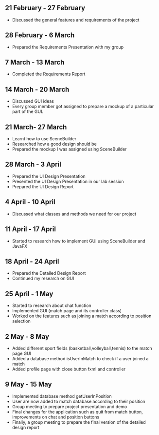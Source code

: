 ## 21 February - 27 February 
* Discussed the general features and requirements of the project

## 28 February - 6 March
* Prepared the Requirements Presentation with my group

## 7 March - 13 March
* Completed the Requirements Report

## 14 March - 20 March
* Discussed GUI ideas
* Every group member got assigned to prepare a mockup of a particular part of the GUI.

## 21 March- 27 March
* Learnt how to use SceneBuilder
* Researched how a good design should be
* Prepared the mockup I was assigned using SceneBuilder

## 28 March - 3 April
* Prepared the UI Design Presentation
* Presented the UI Design Presentation in our lab session
* Prepared the UI Design Report

## 4 April - 10 April
* Discussed what classes and methods we need for our project

## 11 April - 17 April
* Started to research how to implement GUI using SceneBuilder and JavaFX

## 18 April - 24 April
* Prepared the Detailed Design Report
* Continued my research on GUI

## 25 April - 1 May
* Started to research about chat function
* Implemented GUI (match page and its controller class)
* Worked on the features such as joining a match according to position selection

## 2 May - 8 May
* Added different sport fields (basketball,volleyball,tennis) to the match page GUI
* Added a database method isUserInMatch to check if a user joined a match
* Added profile page with close button fxml and controller

## 9 May - 15 May
* Implemented database method getUserInPosition 
* User are now added to match database according to their position
* Group meeting to prepare project presentation and demo
* Final changes for the application such as quit from match button, 
  improvements on chat and position buttons
* Finally, a group meeting to prepare the final version of the detailed design report